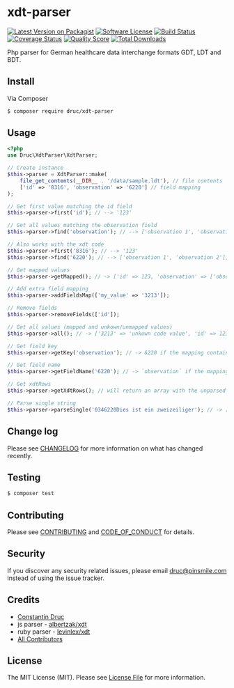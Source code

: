 # xdt-parser

[![Latest Version on Packagist][ico-version]][link-packagist]
[![Software License][ico-license]](LICENSE.md)
[![Build Status][ico-travis]][link-travis]
[![Coverage Status][ico-scrutinizer]][link-scrutinizer]
[![Quality Score][ico-code-quality]][link-code-quality]
[![Total Downloads][ico-downloads]][link-downloads]

Php parser for German healthcare data interchange formats GDT, LDT and BDT.

## Install

Via Composer

``` bash
$ composer require druc/xdt-parser
```

## Usage


```php
<?php
use Druc\XdtParser\XdtParser;

// Create instance
$this->parser = XdtParser::make(
    file_get_contents(__DIR__ . '/data/sample.ldt'), // file contents 
    ['id' => '8316', 'observation' => '6220'] // field mapping
);

// Get first value matching the id field
$this->parser->first('id'); // --> '123'

// Get all values matching the observation field
$this->parser->find('observation'); // --> ['observation 1', 'observation 2'];

// Also works with the xdt code
$this->parser->first('8316'); // --> '123'
$this->parser->find('6220'); // --> ['observation 1', 'observation 2'];

// Get mapped values
$this->parser->getMapped(); // -> ['id' => 123, 'observation' => ['observation 1', 'observation 2']];

// Add extra field mapping
$this->parser->addFieldsMap(['my_value' => '3213']);

// Remove fields
$this->parser->removeFields(['id']);

// Get all values (mapped and unkown/unmapped values)
$this->parser->all(); // -> ['3213' => 'unkown code value', 'id' => 123, 'observation' => ['observation 1', 'observation 2']];

// Get field key
$this->parser->getKey('observation'); // -> 6220 if the mapping contains 'observation' => '6220'

// Get field name
$this->parser->getFieldName('6220'); // -> `observation` if the mapping contains 'observation' => '6220'

// Get xdtRows
$this->parser->getXdtRows(); // will return an array with the unparsed rows of your content: ['0346220Dies ist ein zweizeiliger', '0143102Frank']

// Parse single string
$this->parser->parseSingle('0346220Dies ist ein zweizeiliger'); // -> ['length' => 32, field = '6220', 'value' => 'Dies ist ein zweizeiliger'];
```

## Change log

Please see [CHANGELOG](CHANGELOG.md) for more information on what has changed recently.

## Testing

``` bash
$ composer test
```

## Contributing

Please see [CONTRIBUTING](CONTRIBUTING.md) and [CODE_OF_CONDUCT](CODE_OF_CONDUCT.md) for details.

## Security

If you discover any security related issues, please email druc@pinsmile.com instead of using the issue tracker.

## Credits

- [Constantin Druc][link-author]
- js parser - [albertzak/xdt](https://github.com/albertzak/xdt)  
- ruby parser - [levinlex/xdt](https://github.com/levinalex/xdt)
- [All Contributors][link-contributors]

## License

The MIT License (MIT). Please see [License File](LICENSE.md) for more information.

[ico-version]: https://img.shields.io/packagist/v/druc/xdt-parser.svg?style=flat-square
[ico-license]: https://img.shields.io/badge/license-MIT-brightgreen.svg?style=flat-square
[ico-travis]: https://img.shields.io/travis/druc/xdt-parser/master.svg?style=flat-square
[ico-scrutinizer]: https://img.shields.io/scrutinizer/coverage/g/druc/xdt-parser.svg?style=flat-square
[ico-code-quality]: https://img.shields.io/scrutinizer/g/druc/xdt-parser.svg?style=flat-square
[ico-downloads]: https://img.shields.io/packagist/dt/druc/xdt-parser.svg?style=flat-square

[link-packagist]: https://packagist.org/packages/druc/xdt-parser
[link-travis]: https://travis-ci.org/druc/xdt-parser
[link-scrutinizer]: https://scrutinizer-ci.com/g/druc/xdt-parser/code-structure
[link-code-quality]: https://scrutinizer-ci.com/g/druc/xdt-parser
[link-downloads]: https://packagist.org/packages/druc/xdt-parser
[link-author]: https://github.com/druc
[link-contributors]: ../../contributors
